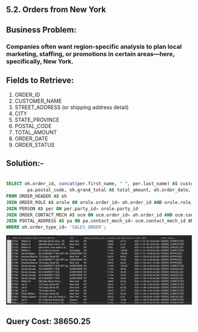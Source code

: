 ## 5.2. Orders from New York

## Business Problem:
### Companies often want region-specific analysis to plan local marketing, staffing, or promotions in certain areas—here, specifically, New York.

## Fields to Retrieve:
1. ORDER_ID
2. CUSTOMER_NAME
3. STREET_ADDRESS (or shipping address detail)
4. CITY
5. STATE_PROVINCE
6. POSTAL_CODE
7. TOTAL_AMOUNT
8. ORDER_DATE
9. ORDER_STATUS

## Solution:-
```sql

SELECT oh.order_id, concat(per.first_name, " ", per.last_name) AS customer_name, pa.address1 AS street_address, pa.city, pa.state_province_geo_id,
		pa.postal_code, oh.grand_total AS total_amount, oh.order_date, oh.status_id AS order_status
FROM ORDER_HEADER AS oh 
JOIN ORDER_ROLE AS orole ON orole.order_id= oh.order_id AND orole.role_type_id= 'SHIP_TO_CUSTOMER'
JOIN PERSON AS per ON per.party_id= orole.party_id
JOIN ORDER_CONTACT_MECH AS ocm ON ocm.order_id= oh.order_id AND ocm.contact_mech_purpose_type_id= 'SHIPPING_LOCATION'
JOIN POSTAL_ADDRESS AS pa ON pa.contact_mech_id= ocm.contact_mech_id AND pa.state_province_geo_id= 'NY'
WHERE oh.order_type_id= 'SALES_ORDER';
```
![alt text](image.png)

## Query Cost: 38650.25